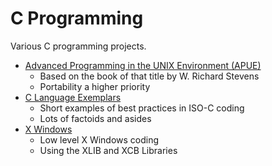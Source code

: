 # C Programming
Various C programming projects.
* [Advanced Programming in the UNIX Environment (APUE)](APUE/)
  - Based on the book of that title by W. Richard Stevens
  - Portability a higher priority
* [C Language Exemplars](CExemplars/)
  - Short examples of best practices in ISO-C coding
  - Lots of factoids and asides
* [X Windows](XWindows/)
  - Low level X Windows coding
  - Using the XLIB and XCB Libraries
